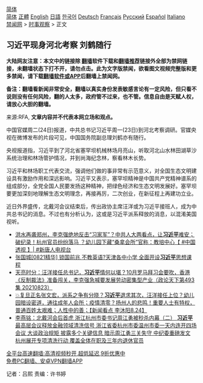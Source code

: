 <!-- 面包屑导航 --> <div class="breadcrumb"><!-- GTranslate: https://gtranslate.io/ -->  <div class="switcher notranslate">  <div class="selected">  <a href="#" onclick="return false;"> 简体</a>  </div>  <div class="option">  <a href="https://www.bannedbook.org" onclick="doGTranslate('zh-CN|zh-CN');jQuery('div.switcher div.selected a').html(jQuery(this).html());return false;" title="简体中文" class="nturl selected"> 简体</a>  <a href="https://www.bannedbook.org/zh-tw/" onclick="doGTranslate('zh-CN|zh-TW');jQuery('div.switcher div.selected a').html(jQuery(this).html());return false;" title="繁體中文" class="nturl"> 正體</a>  <a href="https://www.bannedbook.org/en/" onclick="doGTranslate('zh-CN|en');jQuery('div.switcher div.selected a').html(jQuery(this).html());return false;" title="English" class="nturl"> English</a>  <a href="https://www.bannedbook.org/ja/" onclick="doGTranslate('zh-CN|ja');jQuery('div.switcher div.selected a').html(jQuery(this).html());return false;" title="日本語" class="nturl"> 日語</a>  <a href="https://www.bannedbook.org/ko/" onclick="doGTranslate('zh-CN|ko');jQuery('div.switcher div.selected a').html(jQuery(this).html());return false;" title="한국어" class="nturl"> 한국어</a>  <a href="https://www.bannedbook.org/de/" onclick="doGTranslate('zh-CN|de');jQuery('div.switcher div.selected a').html(jQuery(this).html());return false;" title="Deutsch" class="nturl"> Deutsch</a>  <a href="https://www.bannedbook.org/fr/" onclick="doGTranslate('zh-CN|fr');jQuery('div.switcher div.selected a').html(jQuery(this).html());return false;" title="Français" class="nturl"> Français</a>  <a href="https://www.bannedbook.org/ru/" onclick="doGTranslate('zh-CN|ru');jQuery('div.switcher div.selected a').html(jQuery(this).html());return false;" title="Русский" class="nturl"> Русский</a>  <a href="https://www.bannedbook.org/es/" onclick="doGTranslate('zh-CN|es');jQuery('div.switcher div.selected a').html(jQuery(this).html());return false;" title="Español" class="nturl"> Español</a>  <a href="https://www.bannedbook.org/it/" onclick="doGTranslate('zh-CN|it');jQuery('div.switcher div.selected a').html(jQuery(this).html());return false;" title="Italiano" class="nturl"> Italiano</a>  </div>  </div>      <div class='breadcrumb-sub'><!-- Breadcrumb NavXT 6.3.0 --> <a href="https://www.bannedbook.org/" class="home">禁闻网</a> &gt; <a href="https://www.bannedbook.org/bnews/ssgc/" class="category">时事观察</a> &gt; 正文</div></div><h2>习近平现身河北考察 刘鹤随行</h2> <p class="notice"><b>大陆网友注意：本文中的链接除 <a href="https://github.com/bannedbook/fanqiang" >翻墙</a>软件下载和<a href="https://github.com/killgcd/justmysocks/blob/master/README.md">翻墙推荐</a>链接外全部为禁网链接，未翻墙状态下打不开，请勿点击。此为文字版禁闻，欲看图文视频完整版和更多禁闻，请下载<a href="https://github.com/bannedbook/fanqiang">翻墙软件或APP</a>后翻墙上禁闻网。</p><p>备注：翻墙看新闻非常安全，翻墙以真实身份发表敏感言论有一定风险，但只看不说则没有任何风险，翻的人太多，政府管不过来，也不管。信息自由是天赋人权，请放心大胆的翻墙。</b></p>  <div class="entry"> <p>来源:RFA, <strong>文章内容并不代表本网立场和观点。</strong></p> <p>             </p>  <p>&#20013;&#22269;&#23448;&#23186;&#21608;&#20108;(24&#26085;)&#25253;&#36947;&#65292;&#20013;&#20849;&#24635;&#20070;&#35760;&#20064;&#36817;&#24179;&#21608;&#19968;(23&#26085;)&#21040;&#27827;&#21271;&#32771;&#23519;&#35843;&#30740;&#12290;&#23448;&#23186;&#22830;&#35270;&#22312;&#24494;&#21338;&#21457;&#24067;&#30340;&#29255;&#27573;&#21487;&#35265;&#65292;&#20013;&#22269;&#22269;&#21153;&#38498;&#21103;&#24635;&#29702;&#21016;&#40548;&#20134;&#26377;&#38543;&#34892;&#12290;</p> <p>&#22830;&#35270;&#25253;&#36947;&#25351;&#65292;&#20064;&#36817;&#24179;&#21040;&#20102;&#27827;&#21271;&#30465;&#22622;&#32597;&#22365;&#26426;&#26800;&#26519;&#22330;&#26376;&#20142;&#23665;&#65292;&#21548;&#21462;&#27827;&#21271;&#23665;&#27700;&#26519;&#30000;&#28246;&#33609;&#27801;&#31995;&#32479;&#27835;&#29702;&#21644;&#26519;&#22330;&#31649;&#25252;&#24773;&#20917;&#65292;&#24182;&#21040;&#23578;&#28023;&#32426;&#24565;&#26519;&#65292;&#23519;&#30475;&#26519;&#26408;&#38271;&#21183;&#12290;</p>  <p>&#20064;&#36817;&#24179;&#21644;&#26519;&#22330;&#32844;&#24037;&#20195;&#34920;&#20132;&#27969;&#65292;&#24378;&#35843;&#20182;&#20204;&#20570;&#30340;&#20107;&#38750;&#24120;&#26377;&#31034;&#33539;&#24847;&#20041;&#65292;&#23545;&#20840;&#22269;&#29983;&#24577;&#25991;&#26126;&#24314;&#35774;&#20855;&#26377;&#28608;&#21169;&#20316;&#29992;&#21644;&#28145;&#36828;&#24433;&#21709;&#12290;&#20064;&#36817;&#24179;&#21448;&#34920;&#31034;&#65292;&#22622;&#32597;&#22365;&#31934;&#31070;&#26159;&#20013;&#22269;&#20849;&#20135;&#20826;&#31934;&#31070;&#35889;&#31995;&#30340;&#32452;&#25104;&#37096;&#20998;&#65292;&#20840;&#20826;&#20840;&#22269;&#20154;&#27665;&#35201;&#21457;&#25196;&#36825;&#31181;&#31934;&#31070;&#65292;&#25226;&#32511;&#33394;&#32463;&#27982;&#21644;&#29983;&#24577;&#25991;&#26126;&#21457;&#23637;&#22909;&#12290;&#22622;&#32597;&#22365;&#35201;&#26356;&#21152;&#28145;&#21051;&#22320;&#29702;&#35299;&#29983;&#24577;&#25991;&#26126;&#29702;&#24565;&#65292;&#20877;&#25509;&#20877;&#21385;&#65292;&#20108;&#27425;&#21019;&#19994;&#65292;&#22312;&#26032;&#24449;&#31243;&#19978;&#20877;&#24314;&#21151;&#31435;&#19994;&#12290;</p> <p>&#36817;&#26085;&#22806;&#30028;&#30427;&#20256;&#65292;&#21271;&#25140;&#27827;&#20250;&#35758;&#32467;&#26463;&#21518;&#65292;&#20256;&#20986;&#25919;&#21327;&#20027;&#24109;&#27754;&#27915;&#25110;&#20026;&#20064;&#36817;&#24179;&#25509;&#29677;&#20154;&#65292;&#25104;&#20026;&#20013;&#20849;&#24635;&#20070;&#35760;&#30340;&#28040;&#24687;&#12290;&#19981;&#36807;&#20063;&#26377;&#20998;&#26512;&#35748;&#20026;&#65292;&#36825;&#25110;&#26159;&#20064;&#36817;&#24179;&#27966;&#31995;&#37322;&#25918;&#30340;&#28040;&#24687;&#65292;&#20197;&#28151;&#28102;&#32654;&#22269;&#35270;&#21548;&#12290;</p>  <ul class='op-related-articles' title='相关阅读'> <li><a href='https://www.bannedbook.org/bnews/bannedvideo/20210824/1612166.html' target='_blank'>洪水再袭郑州，李克强绝地反击“习家军”？中共人大两看点，让<b>习近平</b>难安；破纪录！杭州官员纷纷落马 ？幼儿园下藏“桑拿会所”官称：教培中心【 #中国透视 】| #新唐人电视台</a></li> <li><a href='https://www.bannedbook.org/bnews/bannedvideo/20210824/1612090.html' target='_blank'>张国城[0821精华] 锁国前兆 不教英语?天津各中小学 全面开设<b>习近平</b>思想课程</a></li> <li><a href='https://www.bannedbook.org/bnews/cbnews/20210824/1612057.html' target='_blank'>天亮时分：汪洋接任总书记，<b>习近平</b>情何以堪？10月罗马拜习会要吹，香港《反制裁法》准备闯关，李克强急喊要发展劳动密集型产业（政论天下第493集 20210823）</a></li> <li><a href='https://www.bannedbook.org/bnews/bannedvideo/20210824/1612023.html' target='_blank'>💥复旦正名张文宏，派系之争有分晓？<b>习近平</b>退求其次，汪洋接任上位？幼儿园暗设密道，通往成年人会所；疫情清零？扬州人的悲鸣！重要人士有特权，普通百姓太艰难；人性中的善；【新闻看点‭ ‬李沐阳8.24】</a></li> <li><a href='https://www.bannedbook.org/bnews/comments/20210824/1611987.html' target='_blank'>李燕铭：北戴河会后首虎 浙江杭州市委书记周江勇被秒杀内幕（二） <b>习近平</b>最高层会议释放金融领域清洗信号 浙江省委杭州市委温州市委一天内连开四场会议 大谈政治规矩 披露多个关键信息 暗示周江勇三关失守 中纪委重磅发文 杭州展开专项清洗行动 覆盖全体在职及三年内退休官员</a></li> </ul> <p class="texttj"> <a href="https://github.com/bannedbook/fanqiang/wiki/V2ray%E6%9C%BA%E5%9C%BA" target="_blank">全平台高速翻墙:高清视频秒开,超低延迟,9折优惠中</a><br/> <a href="https://github.com/bannedbook/fanqiang/wiki/%E7%A6%81%E9%97%BB%E7%BD%91%E5%AE%89%E5%8D%93%E7%BF%BB%E5%A2%99%E6%96%B0%E9%97%BBAPP" target="_blank">免费PC翻墙、安卓VPN翻墙APP</a></p><p>&#35760;&#32773;&#65306;&#21525;&#29081; &#36131;&#32534;&#65306;&#35768;&#20070;&#23159;</p> <a name='sharetosocial'></a>  <div style="margin-bottom:5px;padding-bottom:5px;clear:both"> <div id="archive-pix-1" class="banner-ads"> <!-- AuctionX Display platform tag START --> <div id="26318x728x90x621x_ADSLOT2" clicktrack="%%CLICK_URL_ESC%%"></div> <!-- AuctionX Display platform tag END --> </div> <div id="archive-pix-2" class="banner-ads"> <!-- AuctionX Display platform tag START --> <div id="26315x300x250x621x_ADSLOT2" clicktrack="%%CLICK_URL_ESC%%"></div> <!-- AuctionX Display platform tag END --> </div> </div>  <div id="archive-pix-1" class="banner-ads"> <!-- AuctionX Display platform tag START --> <div id="26318x728x90x621x_ADSLOT3" clicktrack="%%CLICK_URL_ESC%%"></div> <!-- AuctionX Display platform tag END --> </div> </div><!--END ENTRY--> 